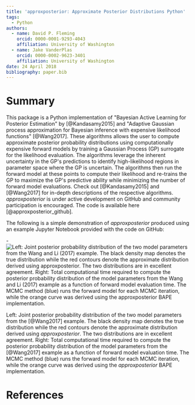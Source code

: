 ```yaml
---
title: 'approxposterior: Approximate Posterior Distributions Python'
tags:
  - Python
authors:
  - name: David P. Fleming
    orcid: 0000-0001-9293-4043
    affiliation: University of Washington
  - name: Jake VanderPlas
    orcid: 0000-0002-9623-3401
    affiliation: University of Washington
date: 24 April 2018
bibliography: paper.bib
---
```


# Summary

This package is a Python implementation of "Bayesian Active Learning for Posterior Estimation" by [@Kandasamy2015] and "Adaptive Gaussian process approximation for Bayesian inference with expensive likelihood functions" [@Wang2017]. These algorithms allows the user to compute approximate posterior probability distributions using computationally expensive forward models by training a Gaussian Process (GP) surrogate for the likelihood evaluation.  The algorithms leverage the inherent uncertainty in the GP's predictions to identify high-likelihood regions in parameter space where the GP is uncertain.  The algorithms then run the forward model at these points to compute their likelihood and re-trains the GP to maximize the GP's predictive ability while minimizing the number of forward model evaluations.  Check out [@Kandasamy2015] and [@Wang2017] for in-depth descriptions of the respective algorithms. *approxposterior* is under active development on GitHub and community participation is encouraged.  The code is available here [@approxposterior_github].

The following is a simple demonstration of *approxposterior* produced using an example Jupyter Notebook provided with the code on GitHub:

-![Left: Joint posterior probability distribution of the two model parameters from the Wang and Li (2017) example. The black density map denotes the true distribution while the red contours denote the approximate distribution derived using *approxposterior*. The two distributions are in excellent agreement. Right: Total computational time required to compute the posterior probability distribution of the model parameters from the Wang and Li (2017) example as a function of forward model evaluation time. The MCMC method (blue) runs the forward model for each MCMC iteration, while the orange curve was derived using the *approxposterior* BAPE implementation.](acc_scal.png)

Left: Joint posterior probability distribution of the two model parameters from the [@Wang2017] example. The black density map denotes the true distribution while the red contours denote the approximate distribution derived using *approxposterior*. The two distributions are in excellent agreement. Right: Total computational time required to compute the posterior probability distribution of the model parameters from the [@Wang2017] example as a function of forward model evaluation time. The MCMC method (blue) runs the forward model for each MCMC iteration, while the orange curve was derived using the *approxposterior* BAPE implementation.

# References
